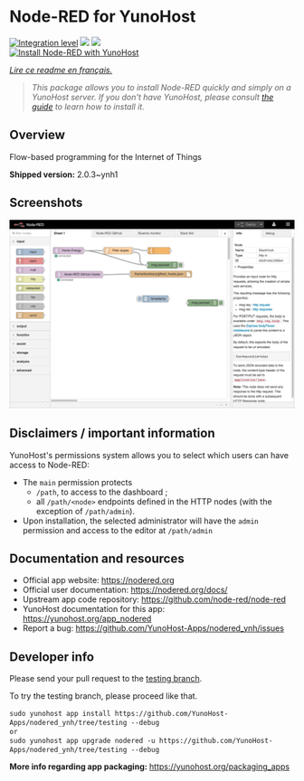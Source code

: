 <!--
N.B.: This README was automatically generated by https://github.com/YunoHost/apps/tree/master/tools/README-generator
It shall NOT be edited by hand.
-->

# Node-RED for YunoHost

[![Integration level](https://dash.yunohost.org/integration/nodered.svg)](https://dash.yunohost.org/appci/app/nodered) ![](https://ci-apps.yunohost.org/ci/badges/nodered.status.svg) ![](https://ci-apps.yunohost.org/ci/badges/nodered.maintain.svg)  
[![Install Node-RED with YunoHost](https://install-app.yunohost.org/install-with-yunohost.svg)](https://install-app.yunohost.org/?app=nodered)

*[Lire ce readme en français.](./README_fr.md)*

> *This package allows you to install Node-RED quickly and simply on a YunoHost server.
If you don't have YunoHost, please consult [the guide](https://yunohost.org/#/install) to learn how to install it.*

## Overview

Flow-based programming for the Internet of Things

**Shipped version:** 2.0.3~ynh1



## Screenshots

![](./doc/screenshots/screenshot.jpg)

## Disclaimers / important information

YunoHost's permissions system allows you to select which users can have access to Node-RED:
* The `main` permission protects
  * `/path`, to access to the dashboard ;
  * all `/path/<node>` endpoints defined in the HTTP nodes (with the exception of `/path/admin`).
* Upon installation, the selected administrator will have the `admin` permission and access to the editor at `/path/admin`

## Documentation and resources

* Official app website: https://nodered.org
* Official user documentation: https://nodered.org/docs/
* Upstream app code repository: https://github.com/node-red/node-red
* YunoHost documentation for this app: https://yunohost.org/app_nodered
* Report a bug: https://github.com/YunoHost-Apps/nodered_ynh/issues

## Developer info

Please send your pull request to the [testing branch](https://github.com/YunoHost-Apps/nodered_ynh/tree/testing).

To try the testing branch, please proceed like that.
```
sudo yunohost app install https://github.com/YunoHost-Apps/nodered_ynh/tree/testing --debug
or
sudo yunohost app upgrade nodered -u https://github.com/YunoHost-Apps/nodered_ynh/tree/testing --debug
```

**More info regarding app packaging:** https://yunohost.org/packaging_apps